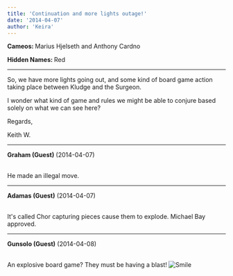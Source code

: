 ```yaml
---
title: 'Continuation and more lights outage!'
date: '2014-04-07'
author: 'Keira'
---
```


<p><strong>Cameos: </strong>Marius Hjelseth and Anthony Cardno</p><p><strong>Hidden Names: </strong>Red</p><hr>
<p>So, we have more lights going out, and some kind of board game action taking place between Kludge and the Surgeon.</p><p>I wonder what kind of game and rules we might be able to conjure based solely on what we can see here?</p><p>Regards,</p><p>Keith W.</p>

---
**Graham (Guest)** (2014-04-07)

<br> He made an illegal move.<br>

---
**Adamas (Guest)** (2014-04-07)

<br> It's called Chor capturing pieces cause them to explode. Michael Bay approved.<br>

---
**Gunsolo (Guest)** (2014-04-08)

<br> An explosive board game? They must be having a blast! <img src="/smilies/smile.gif" alt="Smile" border="0"><br>

